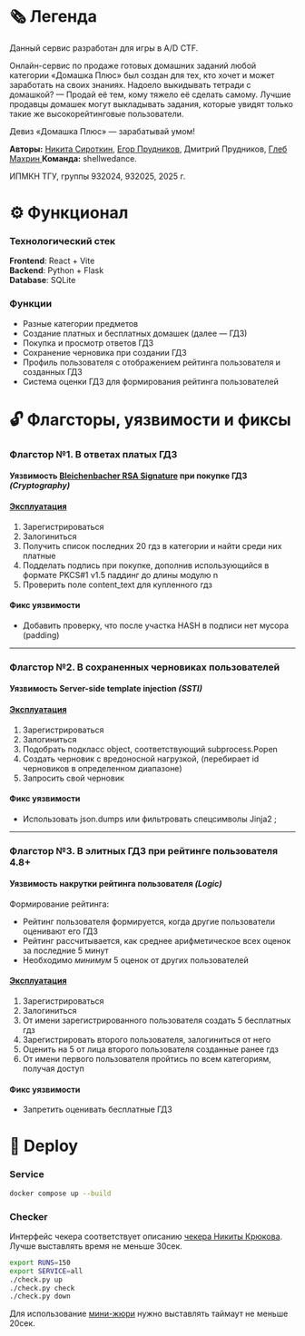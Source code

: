 # 🗞️ Легенда

Данный сервис разработан для игры в A/D CTF.

Онлайн-сервис по продаже готовых домашних заданий любой категории «Домашка Плюс» был создан для тех, кто хочет и может заработать на своих знаниях.
Надоело выкидывать тетради с домашкой? — Продай её тем, кому тяжело её сделать самому.
Лучшие продавцы домашек могут выкладывать задания, которые увидят только такие же высокорейтинговые пользователи.

Девиз «Домашка Плюс» — зарабатывай умом!

**Авторы:** [Никита Сироткин](https://github.com/skutor124), [Егор Прудников](https://github.com/edgre), Дмитрий Прудников, [Глеб Махрин ](https://github.com/MakhrinBelggg)
**Команда:** shellwedance.

ИПМКН ТГУ, группы 932024, 932025, 2025 г.

# ⚙️ Функционал

### Технологический стек

**Frontend**: React + Vite  
**Backend**: Python + Flask  
**Database**: SQLite

### Функции

- Разные категории предметов
- Создание платных и бесплатных домашек (далее — ГДЗ)
- Покупка и просмотр ответов ГДЗ
- Сохранение черновика при создании ГДЗ
- Профиль пользователя с отображением рейтинга пользователя и созданных ГДЗ
- Система оценки ГДЗ для формирования рейтинга пользователей

# 🔓 Флагсторы, уязвимости и фиксы

### Флагстор №1. В ответах платых ГДЗ

#### Уязвимость **[Bleichenbacher RSA Signature](https://landonhemsley.com/bleichenbacher-06-rsa-signature-forgery-what-they-assume-you-know/)** при покупке ГДЗ _(Cryptography)_

#### [Эксплуатация](./exploits/purchase.py)

1. Зарегистрироваться
2. Залогиниться
3. Получить список последних 20 гдз в категории и найти среди них платные
4. Подделать подпись при покупке, дополнив использующийся в формате PKCS#1 v1.5 паддинг до длины модулю n
5. Проверить поле content_text для купленного гдз

#### Фикс уязвимости

- Добавить проверку, что после участка HASH в подписи нет мусора (padding)

---

### Флагстор №2. В сохраненных черновиках пользователей

#### Уязвимость Server-side template injection _(SSTI)_

#### [Эксплуатация](./exploits/drafts.py)

1. Зарегистрироваться
2. Залогиниться
3. Подобрать подкласс object, соответствующий subprocess.Popen
4. Создать черновик с вредоносной нагрузкой, (перебирает id черновиков в определенном диапазоне)
5. Запросить свой черновик

#### Фикс уязвимости

- Использовать json.dumps или фильтровать спецсимволы Jinja2 ;

---

### Флагстор №3. В элитных ГДЗ при рейтинге пользователя 4.8+

#### Уязвимость накрутки рейтинга пользователя _(Logic)_

Формирование рейтинга:

- Рейтинг пользователя формируется, когда другие пользователи оценивают его ГДЗ
- Рейтинг рассчитывается, как среднее арифметическое всех оценок за последние 5 минут
- Необходимо _минимум_ 5 оценок от других пользователей

#### [Эксплуатация](./exploits/rating.py)

1. Зарегистрироваться
2. Залогиниться
3. От имени зарегистрированного пользователя создать 5 бесплатных гдз
4. Зарегистрировать второго пользователя, залогиниться от него
5. Оценить на 5 от лица второго пользователя созданные ранее гдз
6. От имени первого пользователя пройтись по всем категориям, получая доступ

#### Фикс уязвимости

- Запретить оценивать бесплатные ГДЗ

# 🚜 Deploy

### Service

```Bash
docker compose up --build
```

### Checker

Интерфейс чекера соответствует описанию [чекера Никиты Крюкова](https://github.com/cravtos/calendar/tree/main/checkers/calendary). Лучше выставлять время не меньше 30сек.

```Bash
export RUNS=150
export SERVICE=all
./check.py up
./check.py check
./check.py down
```

Для использование [мини-жюри](https://github.com/hacker-volodya/mini-checksystem) нужно выставлять таймаут не меньше 20сек.
